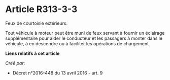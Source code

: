 # Article R313-3-3

Feux de courtoisie extérieurs. 

Tout véhicule à moteur peut être muni de feux servant à fournir un  éclairage supplémentaire pour aider le conducteur et les
passagers à  monter dans le véhicule, à en descendre ou à faciliter les opérations de  chargement.

**Liens relatifs à cet article**

_Créé par_:

  - Décret n°2016-448 du 13 avril 2016 - art. 9
